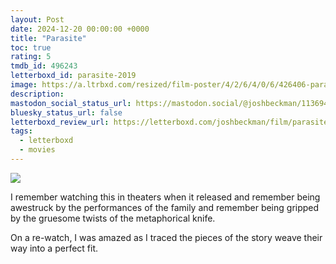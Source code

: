 ```yaml
---
layout: Post
date: 2024-12-20 00:00:00 +0000
title: "Parasite"
toc: true
rating: 5
tmdb_id: 496243
letterboxd_id: parasite-2019
image: https://a.ltrbxd.com/resized/film-poster/4/2/6/4/0/6/426406-parasite-0-600-0-900-crop.jpg?v=8f5653f710
description: 
mastodon_social_status_url: https://mastodon.social/@joshbeckman/113694841183525299
bluesky_status_url: false
letterboxd_review_url: https://letterboxd.com/joshbeckman/film/parasite-2019/
tags:
  - letterboxd
  - movies
---
```


 <p><img src="https://a.ltrbxd.com/resized/film-poster/4/2/6/4/0/6/426406-parasite-0-600-0-900-crop.jpg?v=8f5653f710"/></p> <p>I remember watching this in theaters when it released and remember being awestruck by the performances of the family and remember being gripped by the gruesome twists of the metaphorical knife.</p><p>On a re-watch, I was amazed as I traced the pieces of the story weave their way into a perfect fit.</p> 
